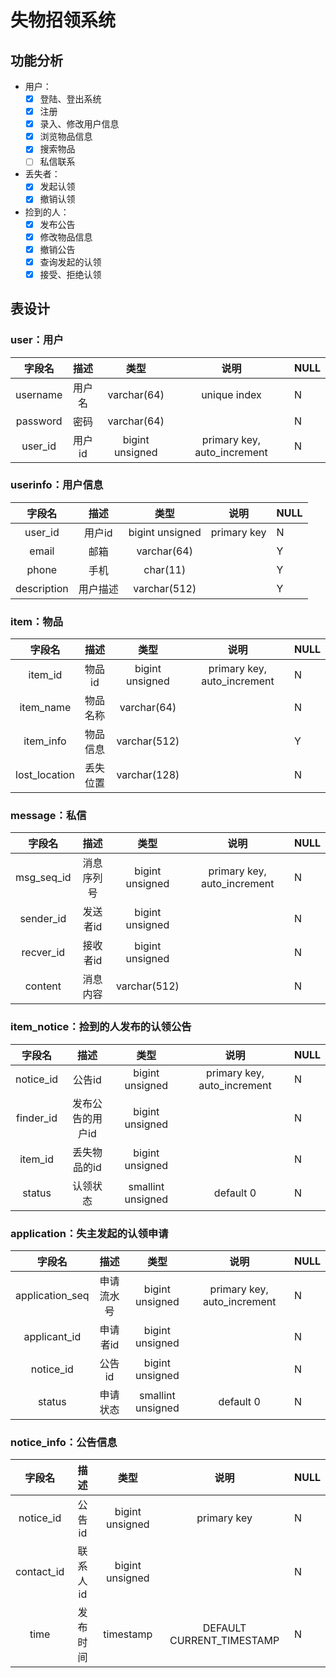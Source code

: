 # 失物招领系统

## 功能分析

- 用户：
    - [x] 登陆、登出系统
    - [x] 注册
    - [x] 录入、修改用户信息
    - [x] 浏览物品信息
    - [x] 搜索物品
    - [ ] 私信联系
- 丢失者：
    - [x] 发起认领
    - [x] 撤销认领
- 捡到的人：
    - [x] 发布公告
    - [x] 修改物品信息
    - [x] 撤销公告
    - [x] 查询发起的认领
    - [x] 接受、拒绝认领

## 表设计

### user：用户

|字段名|描述|类型|说明|NULL|
|:---:|:---:|:---:|:---:|:---|
|username|用户名|varchar(64)|unique index|N
|password|密码|varchar(64)||N
|user_id|用户id|bigint unsigned|primary key, auto_increment|N

### userinfo：用户信息 

|字段名|描述|类型|说明|NULL|
|:---:|:---:|:---:|:---:|:---|
|user_id|用户id|bigint unsigned|primary key|N
|email|邮箱|varchar(64)||Y
|phone|手机|char(11)||Y
|description|用户描述|varchar(512)||Y

### item：物品

|字段名|描述|类型|说明|NULL|
|:---:|:---:|:---:|:---:|:---|
|item_id|物品id|bigint unsigned|primary key, auto_increment|N
|item_name|物品名称|varchar(64)||N
|item_info|物品信息|varchar(512)||Y
|lost_location|丢失位置|varchar(128)||N

### message：私信 

|字段名|描述|类型|说明|NULL|
|:---:|:---:|:---:|:---:|:---|
|msg_seq_id|消息序列号|bigint unsigned|primary key, auto_increment|N
|sender_id|发送者id|bigint unsigned||N
|recver_id|接收者id|bigint unsigned||N
|content|消息内容|varchar(512)||N

### item_notice：捡到的人发布的认领公告 

|字段名|描述|类型|说明|NULL|
|:---:|:---:|:---:|:---:|:---|
|notice_id|公告id|bigint unsigned|primary key, auto_increment|N
|finder_id|发布公告的用户id|bigint unsigned||N
|item_id|丢失物品的id|bigint unsigned||N
|status|认领状态|smallint unsigned|default 0|N

### application：失主发起的认领申请 

|字段名|描述|类型|说明|NULL|
|:---:|:---:|:---:|:---:|:---|
|application_seq|申请流水号|bigint unsigned|primary key, auto_increment|N
|applicant_id|申请者id|bigint unsigned||N
|notice_id|公告id|bigint unsigned||N
|status|申请状态|smallint unsigned|default 0|N

### notice_info：公告信息

|字段名|描述|类型|说明|NULL|
|:---:|:---:|:---:|:---:|:---|
|notice_id|公告id|bigint unsigned|primary key|N
|contact_id|联系人id|bigint unsigned||N
|time|发布时间|timestamp|DEFAULT CURRENT_TIMESTAMP|N
